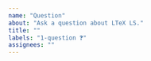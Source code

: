 ```yaml
---
name: "Question"
about: "Ask a question about LTeX LS."
title: ""
labels: "1-question ❓"
assignees: ""
---
```

